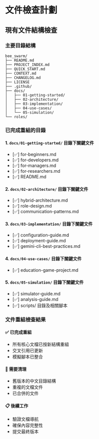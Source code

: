 # 文件檢查計劃

## 現有文件結構檢查

### 主要目錄結構
```
bee_swarm/
├── README.md
├── PROJECT_INDEX.md  
├── QUICK_START.md
├── CONTEXT.md
├── CHANGELOG.md
├── LICENSE
├── .github/
├── docs/
│   ├── 01-getting-started/
│   ├── 02-architecture/
│   ├── 03-implementation/
│   ├── 04-use-cases/
│   └── 05-simulation/
└── roles/
```

### 已完成重組的目錄

#### 1. `docs/01-getting-started/` 目錄下關鍵文件
- [✅] for-beginners.md
- [✅] for-developers.md  
- [✅] for-managers.md
- [✅] for-researchers.md
- [✅] README.md

#### 2. `docs/02-architecture/` 目錄下關鍵文件
- [✅] hybrid-architecture.md
- [✅] role-design.md
- [✅] communication-patterns.md

#### 3. `docs/03-implementation/` 目錄下關鍵文件
- [✅] configuration-guide.md
- [✅] deployment-guide.md
- [✅] gemini-cli-best-practices.md

#### 4. `docs/04-use-cases/` 目錄下關鍵文件
- [✅] education-game-project.md

#### 5. `docs/05-simulation/` 目錄下關鍵文件
- [✅] simulator-guide.md
- [✅] analysis-guide.md
- [✅] scripts/ 目錄及相關腳本

### 文件重組檢查結果

#### ✅ 已完成重組
- 所有核心文檔已按新結構重組
- 交叉引用已更新
- 模擬腳本已整合

#### 🧹 需要清理
- 舊版本的中文目錄結構
- 重複的文檔文件
- 已合併的文件

#### 📋 後續工作
- 驗證文檔導航
- 確保內容完整性
- 提交最終版本 